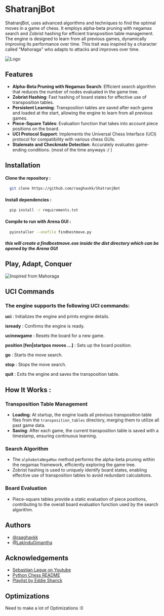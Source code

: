 
# ShatranjBot

ShatranjBot, uses advanced algorithms and techniques to find the optimal moves in a game of chess. It employs alpha-beta pruning with negamax search and Zobrist hashing for efficient transposition table management. The engine is designed to learn from all previous games, dynamically improving its performance over time. This trait was inspired by a character called "Mahoraga" who adapts to attacks and improves over time. 



![Logo](https://i.ibb.co/bXF6468/SHATRANJ-BOT.png)


## Features
- **Alpha-Beta Pruning with Negamax Search**: Efficient search algorithm that reduces the number of nodes evaluated in the game tree.
- **Zobrist Hashing**: Fast hashing of board states for effective use of transposition tables.
- **Persistent Learning**: Transposition tables are saved after each game and loaded at the start, allowing the engine to learn from all previous games.
- **Piece-Square Tables**: Evaluation function that takes into account piece positions on the board.
- **UCI Protocol Support**: Implements the Universal Chess Interface (UCI) protocol for compatibility with various chess GUIs.
- **Stalemate and Checkmate Detection**: Accurately evaluates game-ending conditions. (most of the time anyways :/ )
## Installation

#### Clone the repository :

```bash
  git clone https://github.com/raaghavkk/ShatranjBot
```

#### Install dependencies :

```bash
  pip install -r requirements.txt
```

#### Compile to run with Arena GUI :

```bash
  pyinstaller --onefile findbestmove.py 
```

##### this will create a findbestmove.exe inside the dist directory which can be opened by the Arena GUI

## Play, Adapt, Conquer

![Inspired from Mahoraga](https://i.ibb.co/zPKGD9c/bg-f8f8f8-flat-750x-075-f-pad-750x1000-f8f8f8.png)


## UCI Commands
### The engine supports the following UCI commands:

**uci** : Initializes the engine and prints engine details.

**isready** : Confirms the engine is ready.

**ucinewgame** : Resets the board for a new game.

**position [fen|startpos moves ...]** : Sets up the board position.

**go** : Starts the move search.

**stop** : Stops the move search.

**quit** : Exits the engine and saves the transposition table.

## How It Works :

### Transposition Table Management

- **Loading**: At startup, the engine loads all previous transposition table files from the `transposition_tables` directory, merging them to utilize all past game data.
- **Saving**: After each game, the current transposition table is saved with a timestamp, ensuring continuous learning.

### Search Algorithm

- The `alphabetaNegaMax` method performs the alpha-beta pruning within the negamax framework, efficiently exploring the game tree.
- Zobrist hashing is used to uniquely identify board states, enabling effective use of transposition tables to avoid redundant calculations.

### Board Evaluation

- Piece-square tables provide a static evaluation of piece positions, contributing to the overall board evaluation function used by the search algorithm.

## Authors

- [@raaghavkk](https://github.com/raaghavkk/) 
- [@LakinduGimantha](https://github.com/LakinduGimantha)


## Acknowledgements

 - [Sebastian Lague on Youtube](https://www.youtube.com/watch?v=U4ogK0MIzqk)
 - [Python Chess README](https://python-chess.readthedocs.io/en/latest/)
 - [Playlist by Eddie Sharick](https://www.youtube.com/playlist?list=PLBwF487qi8MGU81nDGaeNE1EnNEPYWKY_)


## Optimizations

Need to make a lot of Optimizations :0

